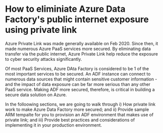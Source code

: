# How to eliminiate Azure Data Factory's public internet exposure using private link

Azure Private Link was made generally available on Feb 2020.  Since then, it made numerous Azure PaaS services more secured.  By eliminating data transfer via the public internet, Azure Private Link help reduce the exposure to cyber security attacks significantly.

Of most PaaS Services, Azure DAta Factory is considered to be 1 of the most important services to be secured. An ADF instance can connect to numerous data sources that might contain sensitive customer information - and the impact of data exposure can be far more serious than any other PaaS service.  Making ADF more secured, therefore, is critical in building a secure data solution on Azure.

In the folloowing sections, we are going to walk through
i) How private link work to make Azure Data Factory more secured; and
ii) Provide sample ARM tempalte for you to provision an ADF environment that makes use of private link; and
iii) Provide best practices and considerations of implementing it in your production environment.





